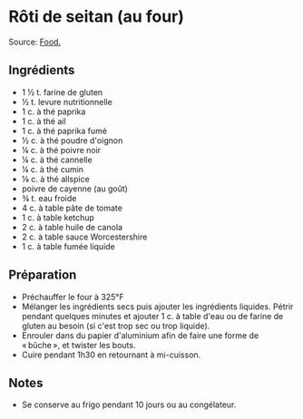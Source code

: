 # Rôti de seitan (au four)
Source: [Food.](https://www.food.com/recipe/baked-seitan-log-448521)

## Ingrédients
* 1 ½ t. farine de gluten
* ½ t. levure nutritionnelle
* 1 c. à thé paprika
* 1 c. à thé ail
* 1 c. à thé paprika fumé
* ½ c. à thé poudre d'oignon
* ¼ c. à thé poivre noir
* ¼ c. à thé cannelle
* ¼ c. à thé cumin
* ⅛ c. à thé allspice
* poivre de cayenne (au goût)
* ¾ t. eau froide
* 4 c. à table pâte de tomate
* 1 c. à table ketchup
* 2 c. à table huile de canola
* 2 c. à table sauce Worcestershire
* 1 c. à table fumée liquide

## Préparation
* Préchauffer le four à 325°F
* Mélanger les ingrédients secs puis ajouter les ingrédients liquides. Pétrir pendant quelques minutes et ajouter 1 c. à table d'eau ou de farine de gluten au besoin (si c'est trop sec ou trop liquide).
* Enrouler dans du papier d'aluminium afin de faire une forme de « bûche », et twister les bouts.
* Cuire pendant 1h30 en retournant à mi-cuisson.

## Notes
* Se conserve au frigo pendant 10 jours ou au congélateur.